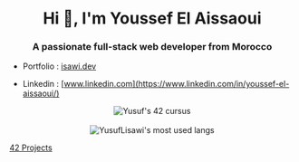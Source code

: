 <h1 align="center">Hi 👋, I'm Youssef El Aissaoui</h1>
<h3 align="center">A passionate full-stack web developer from Morocco</h3>

-   Portfolio : [isawi.dev](https://isawi.dev)

-   Linkedin : [www.linkedin.com](https://www.linkedin.com/in/youssef-el-aissaoui/)

<div align="center"><img src="https://badge.mediaplus.ma/darkblue/yelaissa" alt="Yusuf's 42 cursus"/></div>
<br/>
<div align="center"><img align="center" src="https://github-readme-stats.vercel.app/api/top-langs/?username=YusufLisawi&layout=compact&theme=radical" alt="YusufLisawi's most used langs"/></div>
<div align="center">
</div>

[42 Projects](https://github.com/YusufLisawi?tab=repositories&q=42-&type=&language=&sort=)
